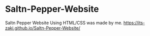# Saltn-Pepper-Website
Saltn Pepper Website Using HTML/CSS was made by me.
https://its-zaki.github.io/Saltn-Pepper-Website/
